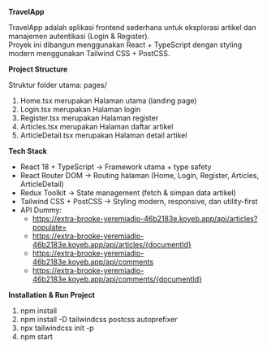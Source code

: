 **TravelApp**

TravelApp adalah aplikasi frontend sederhana untuk eksplorasi artikel dan manajemen autentikasi (Login & Register).  
Proyek ini dibangun menggunakan React + TypeScript dengan styling modern menggunakan Tailwind CSS + PostCSS.

**Project Structure**

Struktur folder utama:
pages/
1. Home.tsx merupakan Halaman utama (landing page)
2. Login.tsx merupakan Halaman login
3. Register.tsx merupakan Halaman register
4. Articles.tsx merupakan Halaman daftar artikel
5. ArticleDetail.tsx merupakan Halaman detail artikel

**Tech Stack**

- React 18 + TypeScript → Framework utama + type safety  
- React Router DOM → Routing halaman (Home, Login, Register, Articles, ArticleDetail)  
- Redux Toolkit → State management (fetch & simpan data artikel)  
- Tailwind CSS + PostCSS → Styling modern, responsive, dan utility-first  
- API Dummy:  
  - https://extra-brooke-yeremiadio-46b2183e.koyeb.app/api/articles?populate=  
  - https://extra-brooke-yeremiadio-46b2183e.koyeb.app/api/articles/{documentId}  
  - https://extra-brooke-yeremiadio-46b2183e.koyeb.app/api/comments  
  - https://extra-brooke-yeremiadio-46b2183e.koyeb.app/api/comments/{documentId}
    
**Installation & Run Project**
1. npm install
2. npm install -D tailwindcss postcss autoprefixer
3. npx tailwindcss init -p
4. npm start
   


